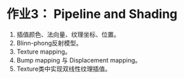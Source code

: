 # 作业3： Pipeline and Shading

1. 插值颜色、法向量、纹理坐标、位置。
2. Blinn-phong反射模型。
3. Texture mapping。
4. Bump mapping 与 Displacement mapping。
5. Texture类中实现双线性纹理插值。
